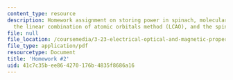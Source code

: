 ```yaml
---
content_type: resource
description: Homework assignment on storing power in spinach, molecular orbitals and
  the linear combination of atomic orbitals method (LCAO), and the spin of the electron.
file: null
file_location: /coursemedia/3-23-electrical-optical-and-magnetic-properties-of-materials-fall-2007/41c7c35bee864270176b4835f8686a16_ps2.pdf
file_type: application/pdf
resourcetype: Document
title: 'Homework #2'
uid: 41c7c35b-ee86-4270-176b-4835f8686a16
---
```

